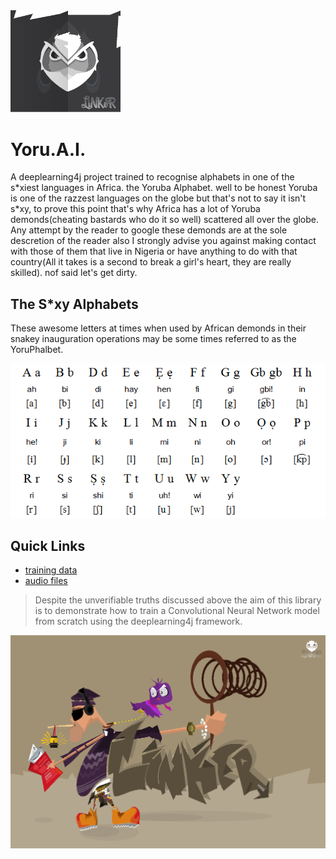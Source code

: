  <img src="https://github.com/54LiNKeR/54LiNKeR.github.io/blob/master/shots/LiNKeR.png" width="35%">
 
# Yoru.A.I.


A deeplearning4j project trained to recognise alphabets in one of the s\*xiest languages in Africa. the Yoruba Alphabet. well to be honest Yoruba is one of the razzest languages on the globe but that's not to say it isn't s\*xy, to prove this point that's why Africa has a lot of Yoruba demonds(cheating bastards who do it so well) scattered all over the globe. Any attempt by the reader
to google these demonds are at the sole descretion of the reader also I strongly advise you against making contact with those of them that 
live in Nigeria or have anything to do with that country(All it takes is a second to break a girl's heart, they are really skilled). nof said let's get dirty. 

## The S\*xy Alphabets

These awesome letters at times when used by African demonds in their snakey inauguration operations may be 
some times referred to as the YoruPhalbet.

![yoruphalbet](shots/yoruphalbet.png)

## Quick Links
 
 - [training data](src/resources/rawdata/yorumnist)
 - [audio files](src/resources/rawdata/yordio)

> Despite the unverifiable truths discussed above the aim of this library is to demonstrate how to train a 
> Convolutional Neural Network model from scratch using the deeplearning4j framework.

 <img src="https://github.com/54LiNKeR/54LiNKeR.github.io/blob/master/shots/%23LiNKeR.png" >

